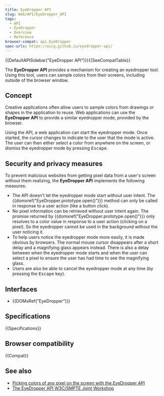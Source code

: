 ```yaml
---
title: EyeDropper API
slug: Web/API/EyeDropper_API
tags:
  - API
  - EyeDropper
  - Overview
  - Reference
browser-compat: api.EyeDropper
spec-urls: https://wicg.github.io/eyedropper-api/
---
```

{{DefaultAPISidebar("EyeDropper API")}}{{SeeCompatTable}}

The **EyeDropper API** provides a mechanism for creating an eyedropper tool. Using this tool, users can sample colors from their screens, including outside of the browser window.

## Concept

Creative applications often allow users to sample colors from drawings or shapes in the application to reuse. Web applications can use the **EyeDropper API** to provide a similar eyedropper mode, provided by the browser.

Using the API, a web application can start the eyedropper mode. Once started, the cursor changes to indicate to the user that the mode is active. The user can then either select a color from anywhere on the screen, or dismiss the eyedropper mode by pressing <kbd>Escape</kbd>.

## Security and privacy measures

To prevent malicious websites from getting pixel data from a user's screen without them realizing, the **EyeDropper API** implements the following measures:

- The API doesn't let the eyedropper mode start without user intent. The {{domxref("EyeDropper.prototype.open()")}} method can only be called in response to a user action (like a button click).
- No pixel information can be retrieved without user intent again. The promise returned by {{domxref("EyeDropper.prototype.open()")}} only resolves to a color value in response to a user action (clicking on a pixel). So the eyedropper cannot be used in the background without the user noticing it.
- To help users notice the eyedropper mode more easily, it is made obvious by browsers. The normal mouse cursor disappears after a short delay and a magnifying glass appears instead. There is also a delay between when the eyedropper mode starts and when the user can select a pixel to ensure the user has had time to see the magnifying glass.
- Users are also be able to cancel the eyedropper mode at any time (by pressing the <kbd>Escape</kbd> key).

## Interfaces

- {{DOMxRef("EyeDropper")}}

## Specifications

{{Specifications}}

## Browser compatibility

{{Compat}}

## See also

- [Picking colors of any pixel on the screen with the EyeDropper API](https://web.dev/eyedropper/)
- [The EyeDropper API W3C/SMPTE Joint Workshop](https://www.w3.org/2021/03/media-production-workshop/talks/patrick-brosset-eyedropper-api.html)
